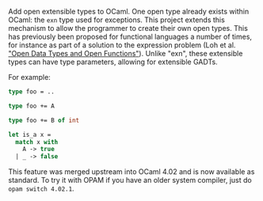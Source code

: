 Add open extensible types to OCaml. One open type already exists
within OCaml: the `exn` type used for exceptions. This project extends
this mechanism to allow the programmer to create their own open types.
This has previously been proposed for functional languages a number of
times, for instance as part of a solution to the expression problem
(Loh et al. ["Open Data Types and Open Functions"](http://people.cs.uu.nl/andres/OpenDatatypes.pdf)).
Unlike "exn", these extensible types can have type parameters, allowing
for extensible GADTs.

For example:

```ocaml
type foo = ..

type foo += A

type foo += B of int

let is_a x =
  match x with
    A -> true
  | _ -> false
```

This feature was merged upstream into OCaml 4.02 and is now available
as standard.  To try it with OPAM if you have an older system compiler,
just do `opam switch 4.02.1`.
